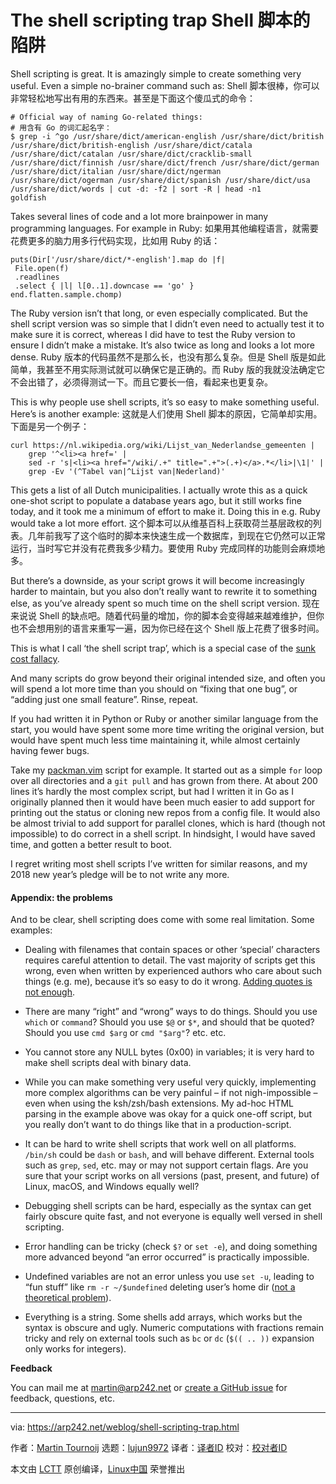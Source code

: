 [#]: collector: (lujun9972)
[#]: translator: (jdh8383)
[#]: reviewer: ( )
[#]: publisher: ( )
[#]: url: ( )
[#]: subject: (The shell scripting trap)
[#]: via: (https://arp242.net/weblog/shell-scripting-trap.html)
[#]: author: (Martin Tournoij https://arp242.net/)

The shell scripting trap
Shell 脚本的陷阱
======


Shell scripting is great. It is amazingly simple to create something very useful. Even a simple no-brainer command such as:
Shell 脚本很棒，你可以非常轻松地写出有用的东西来。甚至是下面这个傻瓜式的命令：
```
# Official way of naming Go-related things:
# 用含有 Go 的词汇起名字：
$ grep -i ^go /usr/share/dict/american-english /usr/share/dict/british /usr/share/dict/british-english /usr/share/dict/catala /usr/share/dict/catalan /usr/share/dict/cracklib-small /usr/share/dict/finnish /usr/share/dict/french /usr/share/dict/german /usr/share/dict/italian /usr/share/dict/ngerman /usr/share/dict/ogerman /usr/share/dict/spanish /usr/share/dict/usa /usr/share/dict/words | cut -d: -f2 | sort -R | head -n1
goldfish
```

Takes several lines of code and a lot more brainpower in many programming languages. For example in Ruby:
如果用其他编程语言，就需要花费更多的脑力用多行代码实现，比如用 Ruby 的话：
```
puts(Dir['/usr/share/dict/*-english'].map do |f|
 File.open(f)
 .readlines
 .select { |l| l[0..1].downcase == 'go' }
end.flatten.sample.chomp)
```

The Ruby version isn’t that long, or even especially complicated. But the shell script version was so simple that I didn’t even need to actually test it to make sure it is correct, whereas I did have to test the Ruby version to ensure I didn’t make a mistake. It’s also twice as long and looks a lot more dense.
Ruby 版本的代码虽然不是那么长，也没有那么复杂。但是 Shell 版是如此简单，我甚至不用实际测试就可以确保它是正确的。而 Ruby 版的我就没法确定它不会出错了，必须得测试一下。而且它要长一倍，看起来也更复杂。

This is why people use shell scripts, it’s so easy to make something useful. Here’s is another example:
这就是人们使用 Shell 脚本的原因，它简单却实用。下面是另一个例子：

```
curl https://nl.wikipedia.org/wiki/Lijst_van_Nederlandse_gemeenten |
    grep '^<li><a href=' |
    sed -r 's|<li><a href="/wiki/.+" title=".+">(.+)</a>.*</li>|\1|' |
    grep -Ev '(^Tabel van|^Lijst van|Nederland)'
```

This gets a list of all Dutch municipalities. I actually wrote this as a quick one-shot script to populate a database years ago, but it still works fine today, and it took me a minimum of effort to make it. Doing this in e.g. Ruby would take a lot more effort.
这个脚本可以从维基百科上获取荷兰基层政权的列表。几年前我写了这个临时的脚本来快速生成一个数据库，到现在它仍然可以正常运行，当时写它并没有花费我多少精力。要使用 Ruby 完成同样的功能则会麻烦地多。

But there’s a downside, as your script grows it will become increasingly harder to maintain, but you also don’t really want to rewrite it to something else, as you’ve already spent so much time on the shell script version.
现在来说说 Shell 的缺点吧。随着代码量的增加，你的脚本会变得越来越难维护，但你也不会想用别的语言来重写一遍，因为你已经在这个 Shell 版上花费了很多时间。

This is what I call ‘the shell script trap’, which is a special case of the [sunk cost fallacy][1].


And many scripts do grow beyond their original intended size, and often you will spend a lot more time than you should on “fixing that one bug”, or “adding just one small feature”. Rinse, repeat.

If you had written it in Python or Ruby or another similar language from the start, you would have spent some more time writing the original version, but would have spent much less time maintaining it, while almost certainly having fewer bugs.

Take my [packman.vim][2] script for example. It started out as a simple `for` loop over all directories and a `git pull` and has grown from there. At about 200 lines it’s hardly the most complex script, but had I written it in Go as I originally planned then it would have been much easier to add support for printing out the status or cloning new repos from a config file. It would also be almost trivial to add support for parallel clones, which is hard (though not impossible) to do correct in a shell script. In hindsight, I would have saved time, and gotten a better result to boot.

I regret writing most shell scripts I’ve written for similar reasons, and my 2018 new year’s pledge will be to not write any more.

#### Appendix: the problems

And to be clear, shell scripting does come with some real limitation. Some examples:

  * Dealing with filenames that contain spaces or other ‘special’ characters requires careful attention to detail. The vast majority of scripts get this wrong, even when written by experienced authors who care about such things (e.g. me), because it’s so easy to do it wrong. [Adding quotes is not enough][3].

  * There are many “right” and “wrong” ways to do things. Should you use `which` or `command`? Should you use `$@` or `$*`, and should that be quoted? Should you use `cmd $arg` or `cmd "$arg"`? etc. etc.

  * You cannot store any NULL bytes (0x00) in variables; it is very hard to make shell scripts deal with binary data.

  * While you can make something very useful very quickly, implementing more complex algorithms can be very painful – if not nigh-impossible – even when using the ksh/zsh/bash extensions. My ad-hoc HTML parsing in the example above was okay for a quick one-off script, but you really don’t want to do things like that in a production-script.

  * It can be hard to write shell scripts that work well on all platforms. `/bin/sh` could be `dash` or `bash`, and will behave different. External tools such as `grep`, `sed`, etc. may or may not support certain flags. Are you sure that your script works on all versions (past, present, and future) of Linux, macOS, and Windows equally well?

  * Debugging shell scripts can be hard, especially as the syntax can get fairly obscure quite fast, and not everyone is equally well versed in shell scripting.

  * Error handling can be tricky (check `$?` or `set -e`), and doing something more advanced beyond “an error occurred” is practically impossible.

  * Undefined variables are not an error unless you use `set -u`, leading to “fun stuff” like `rm -r ~/$undefined` deleting user’s home dir ([not a theoretical problem][4]).

  * Everything is a string. Some shells add arrays, which works but the syntax is obscure and ugly. Numeric computations with fractions remain tricky and rely on external tools such as `bc` or `dc` (`$(( .. ))` expansion only works for integers).




**Feedback**

You can mail me at [martin@arp242.net][5] or [create a GitHub issue][6] for feedback, questions, etc.

--------------------------------------------------------------------------------

via: https://arp242.net/weblog/shell-scripting-trap.html

作者：[Martin Tournoij][a]
选题：[lujun9972][b]
译者：[译者ID](https://github.com/译者ID)
校对：[校对者ID](https://github.com/校对者ID)

本文由 [LCTT](https://github.com/LCTT/TranslateProject) 原创编译，[Linux中国](https://linux.cn/) 荣誉推出

[a]: https://arp242.net/
[b]: https://github.com/lujun9972
[1]: https://youarenotsosmart.com/2011/03/25/the-sunk-cost-fallacy/
[2]: https://github.com/Carpetsmoker/packman.vim
[3]: https://dwheeler.com/essays/filenames-in-shell.html
[4]: https://github.com/ValveSoftware/steam-for-linux/issues/3671
[5]: mailto:martin@arp242.net
[6]: https://github.com/Carpetsmoker/arp242.net/issues/new
